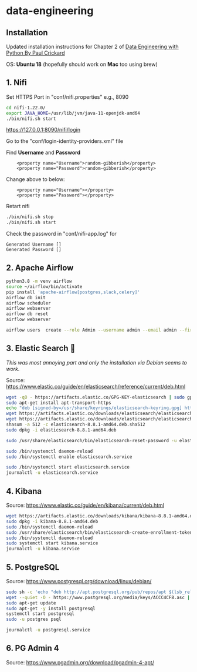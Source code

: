 # data-engineering

## Installation
Updated installation instructions for Chapter 2 of [Data Engineering with Python By Paul Crickard](https://www.packtpub.com/product/data-engineering-with-python/9781839214189)

OS: __Ubuntu 18__ (hopefully should work on __Mac__ too using brew)

## 1. Nifi
Set HTTPS Port in "conf/nifi.properties" e.g., 8090
```sh
cd nifi-1.22.0/
export JAVA_HOME=/usr/lib/jvm/java-11-openjdk-amd64
./bin/nifi.sh start
```
https://127.0.0.1:8090/nifi/login

Go to the "conf/login-identity-providers.xml" file

Find __Username__ and __Password__
```
    <property name="Username">random-gibberish</property>
    <property name="Password">random-gibberish</property>
```
Change above to below:
```
    <property name="Username"></property>
    <property name="Password"></property>
```
Retart nifi
```sh
./bin/nifi.sh stop
./bin/nifi.sh start
```

Check the password in "conf/nifi-app.log" for

```
Generated Username []
Generated Password []
```

## 2. Apache Airflow
```sh
python3.8 -m venv airflow
source ~/airflow/bin/activate
pip install 'apache-airflow[postgres,slack,celery]'
airflow db init
airflow scheduler
airflow webserver
airflow db reset
airflow webserver

airflow users  create --role Admin --username admin --email admin --firstname admin --lastname admin --password admin
```

## 3. Elastic Search 🚫
_This was most annoying part and only the installation via Debian seems to work._

Source: https://www.elastic.co/guide/en/elasticsearch/reference/current/deb.html
```sh
wget -qO - https://artifacts.elastic.co/GPG-KEY-elasticsearch | sudo gpg --dearmor -o /usr/share/keyrings/elasticsearch-keyring.gpg
sudo apt-get install apt-transport-https
echo "deb [signed-by=/usr/share/keyrings/elasticsearch-keyring.gpg] https://artifacts.elastic.co/packages/8.x/apt stable main" | sudo tee /etc/apt/sources.list.d/elastic-8.x.list
wget https://artifacts.elastic.co/downloads/elasticsearch/elasticsearch-8.8.1-amd64.deb
wget https://artifacts.elastic.co/downloads/elasticsearch/elasticsearch-8.8.1-amd64.deb.sha512
shasum -a 512 -c elasticsearch-8.8.1-amd64.deb.sha512 
sudo dpkg -i elasticsearch-8.8.1-amd64.deb

sudo /usr/share/elasticsearch/bin/elasticsearch-reset-password -u elastic

sudo /bin/systemctl daemon-reload
sudo /bin/systemctl enable elasticsearch.service

sudo /bin/systemctl start elasticsearch.service
journalctl -u elasticsearch.service
```

## 4. Kibana
Source: https://www.elastic.co/guide/en/kibana/current/deb.html
```sh
wget https://artifacts.elastic.co/downloads/kibana/kibana-8.8.1-amd64.deb
sudo dpkg -i kibana-8.8.1-amd64.deb
sudo /bin/systemctl daemon-reload
sudo /usr/share/elasticsearch/bin/elasticsearch-create-enrollment-token -s kibana
sudo /bin/systemctl daemon-reload
sudo systemctl start kibana.service
journalctl -u kibana.service
```

## 5. PostgreSQL
Source: https://www.postgresql.org/download/linux/debian/
```sh
sudo sh -c 'echo "deb http://apt.postgresql.org/pub/repos/apt $(lsb_release -cs)-pgdg main" > /etc/apt/sources.list.d/pgdg.list'
wget --quiet -O - https://www.postgresql.org/media/keys/ACCC4CF8.asc | sudo apt-key add -
sudo apt-get update
sudo apt-get -y install postgresql
systemctl start postgresql
sudo -u postgres psql

journalctl -u postgresql.service
```

## 6. PG Admin 4
Source: https://www.pgadmin.org/download/pgadmin-4-apt/
